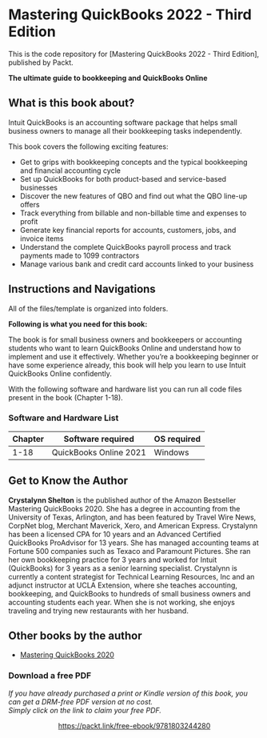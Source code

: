 


# Mastering QuickBooks 2022 - Third Edition

This is the code repository for [Mastering QuickBooks 2022 - Third Edition], published by Packt.

**The ultimate guide to bookkeeping and QuickBooks Online**

## What is this book about?
Intuit QuickBooks is an accounting software package that helps small business owners to manage all their bookkeeping tasks independently.

This book covers the following exciting features: 
* Get to grips with bookkeeping concepts and the typical bookkeeping and financial accounting cycle
* Set up QuickBooks for both product-based and service-based businesses
* Discover the new features of QBO and find out what the QBO line-up offers
* Track everything from billable and non-billable time and expenses to profit
* Generate key financial reports for accounts, customers, jobs, and invoice items
* Understand the complete QuickBooks payroll process and track payments made to 1099 contractors
* Manage various bank and credit card accounts linked to your business


## Instructions and Navigations
All of the files/template is organized into folders. 

**Following is what you need for this book:**

The book is for small business owners and bookkeepers or accounting students who want to learn QuickBooks Online and understand how to implement and use it effectively. Whether you’re a bookkeeping beginner or have some experience already, this book will help you learn to use Intuit QuickBooks Online confidently.

With the following software and hardware list you can run all code files present in the book (Chapter 1-18).

### Software and Hardware List

| Chapter  | Software required                   | OS required                        |
| -------- | ------------------------------------| -----------------------------------|
| 1-18     | QuickBooks Online 2021              | Windows                            |


## Get to Know the Author
**Crystalynn Shelton**
is the published author of the Amazon Bestseller Mastering QuickBooks 2020. She has a degree in accounting from the University of Texas, Arlington, and has been featured by Travel Wire News, CorpNet blog, Merchant Maverick, Xero, and American Express. Crystalynn has been a licensed CPA for 10 years and an Advanced Certified QuickBooks ProAdvisor for 13 years. She has managed accounting teams at Fortune 500 companies such as Texaco and Paramount Pictures. She ran her own bookkeeping practice for 3 years and worked for Intuit (QuickBooks) for 3 years as a senior learning specialist. Crystalynn is currently a content strategist for Technical Learning Resources, Inc and an adjunct instructor at UCLA Extension, where she teaches accounting, bookkeeping, and QuickBooks to hundreds of small business owners and accounting students each year. When she is not working, she enjoys traveling and trying new restaurants with her husband.


## Other books by the author
* [Mastering QuickBooks 2020](https://www.packtpub.com/product/mastering-quickbooks-2020/9781789955101?utm_source=github&utm_medium=repository&utm_campaign=9781789955101)


### Download a free PDF

 <i>If you have already purchased a print or Kindle version of this book, you can get a DRM-free PDF version at no cost.<br>Simply click on the link to claim your free PDF.</i>
<p align="center"> <a href="https://packt.link/free-ebook/9781803244280">https://packt.link/free-ebook/9781803244280 </a> </p>